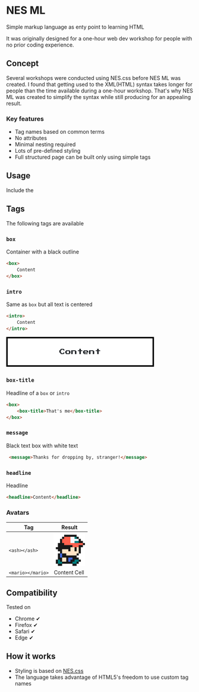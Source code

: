 # NES ML

Simple markup language as enty point to learning HTML

It was originally designed for a one-hour web dev workshop for people with no prior coding experience.

## Concept
Several workshops were conducted using NES.css before NES ML was created. I found that getting used to the XML(HTML) syntax takes longer for people than the time available during a one-hour workshop. That's why NES ML was created to simplify the syntax while still producing for an appealing result.

### Key features
- Tag names based on common terms
- No attributes
- Minimal nesting required
- Lots of pre-defined styling
- Full structured page can be built only using simple tags

## Usage
Include the 

## Tags
The following tags are available
### `box`
Container with a black outline
```html
<box>
    Content
</box>
```
### `intro`
Same as `box` but all text is centered
```html
<intro>
    Content
</intro>
```
<img src="preview/intro.png" width="398">

### `box-title`
Headline of a `box` or `intro`
```html
<box>
    <box-title>That's me</box-title>
</box>
```
### `message`
Black text box with white text
```html
 <message>Thanks for dropping by, stranger!</message>
```
### `headline`
Headline
```html
<headline>Content</headline>
```
### Avatars
| Tag               | Result        |
| -------------     | ------------- |
| `<ash></ash>`     | <img src="preview/ash.png" width="84"> |
| `<mario></mario>` | Content Cell  |

## Compatibility
Tested on
- Chrome ✔
- Firefox ✔
- Safari ✔
- Edge ✔

## How it works
- Styling is based on [NES.css](https://nostalgic-css.github.io/NES.css/)
- The language takes advantage of HTML5's freedom to use custom tag names